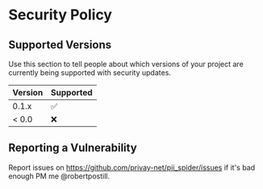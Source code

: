 # Security Policy

## Supported Versions

Use this section to tell people about which versions of your project are
currently being supported with security updates.

| Version | Supported          |
| ------- | ------------------ |
| 0.1.x   | :white_check_mark: |
| < 0.0   | :x:                |

## Reporting a Vulnerability

Report issues on https://github.com/privay-net/pii_spider/issues if it's bad enough PM me @robertpostill.

